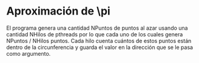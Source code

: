 # Aproximación de \pi

El programa genera una cantidad NPuntos de puntos al azar usando una cantidad NHilos de pthreads por lo que cada uno de los cuales genera NPuntos / NHilos puntos.
Cada hilo cuenta cuántos de estos puntos están dentro de la circunferencia y guarda el valor en la dirección que se le pasa como argumento.

